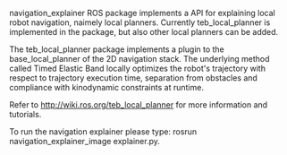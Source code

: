navigation_explainer ROS package implements a API for explaining local robot navigation, naimely local planners.
Currently teb_local_planner is implemented in the package, but also other local planners can be added.

The teb_local_planner package implements a plugin to the base_local_planner of the 2D navigation stack. The underlying method called Timed Elastic Band locally optimizes the robot's trajectory with respect to trajectory execution time, separation from obstacles and compliance with kinodynamic constraints at runtime.

Refer to http://wiki.ros.org/teb_local_planner for more information and tutorials.

To run the navigation explainer please type: rosrun navigation_explainer_image explainer.py.
